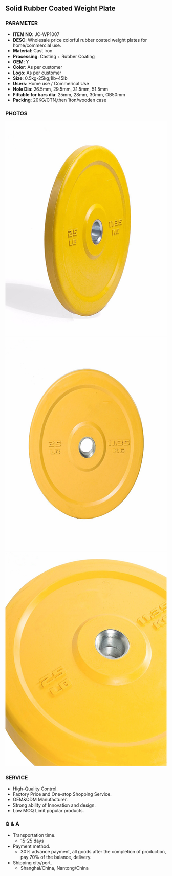 ## Solid Rubber Coated Weight Plate

### PARAMETER 
* **ITEM NO**: JC-WP1007
* **DESC**: Wholesale price colorful rubber coated weight plates for home/commercial use.
* **Material**: Cast iron
* **Processing**: Casting + Rubber Coating
* **OEM**: Y
* **Color**: As per customer
* **Logo**: As per customer
* **Size**: 0.5kg-25kg;1lb-45lb
* **Users**: Home use / Commerical Use
* **Hole Dia**: 26.5mm, 29.5mm, 31.5mm, 51.5mm
* **Fittable for bars dia**: 25mm, 28mm, 30mm, OB50mm
* **Packing**: 20KG/CTN,then 1ton/wooden case

### PHOTOS
<img src="/imgs/WP/JC-WP1007/Rubber-bumper-plates-30mm.jpg" width="666px" height="666px" />
<img src="/imgs/WP/JC-WP1007/Rubber-bumper-plates-30mm (2).jpg" width="666px" height="666px" />
<img src="/imgs/WP/JC-WP1007/Rubber-bumper-plates-30mm (1).jpg" width="666px" height="666px" />

### SERVICE
* High-Quality Control.
* Factory Price and One-stop Shopping Service.
* OEM&ODM Manufacturer.
* Strong ability of Innovation and design.
* Low MOQ Limit popular products.

### Q & A
* Transportation time.
    * 15-25 days
* Payment method.
    * 30% advance payment, all goods after the completion of production, pay 70% of the balance, delivery.
* Shipping city/port.
    * Shanghai/China, Nantong/China